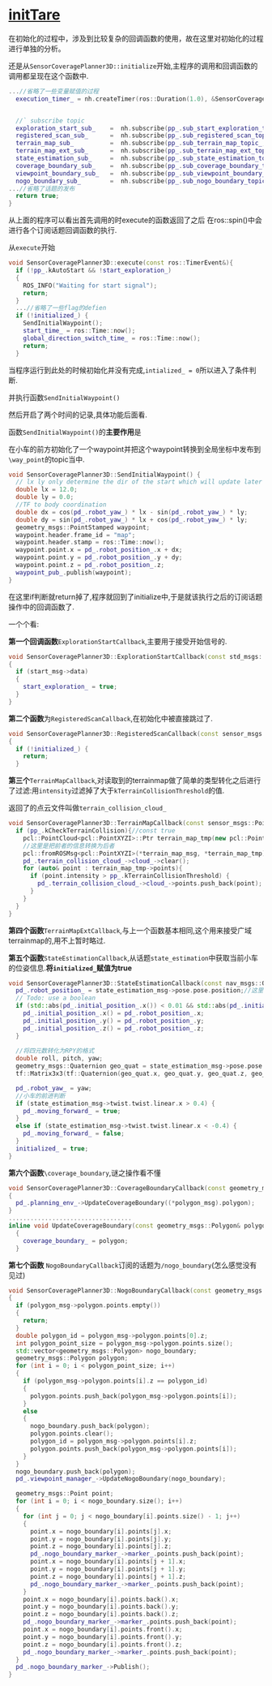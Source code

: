 # [initTare](https://github.com/shu1ong/gitblog/issues/26)

在初始化的过程中，涉及到比较复杂的回调函数的使用，故在这里对初始化的过程进行单独的分析。

还是从`SensorCoveragePlanner3D::initialize`开始,主程序的调用和回调函数的调用都呈现在这个函数中.
```c++
...//省略了一些变量赋值的过程
  execution_timer_ = nh.createTimer(ros::Duration(1.0), &SensorCoveragePlanner3D::execute, this);


  //` subscribe topic
  exploration_start_sub_    =  nh.subscribe(pp_.sub_start_exploration_topic_, 5, &SensorCoveragePlanner3D::ExplorationStartCallback, this); //` no publisher
  registered_scan_sub_      =  nh.subscribe(pp_.sub_registered_scan_topic_, 5, &SensorCoveragePlanner3D::RegisteredScanCallback, this);
  terrain_map_sub_          =  nh.subscribe(pp_.sub_terrain_map_topic_, 5, &SensorCoveragePlanner3D::TerrainMapCallback, this);
  terrain_map_ext_sub_      =  nh.subscribe(pp_.sub_terrain_map_ext_topic_, 5, &SensorCoveragePlanner3D::TerrainMapExtCallback, this);
  state_estimation_sub_     =  nh.subscribe(pp_.sub_state_estimation_topic_, 5, &SensorCoveragePlanner3D::StateEstimationCallback, this);
  coverage_boundary_sub_    =  nh.subscribe(pp_.sub_coverage_boundary_topic_, 1, &SensorCoveragePlanner3D::CoverageBoundaryCallback, this);
  viewpoint_boundary_sub_   =  nh.subscribe(pp_.sub_viewpoint_boundary_topic_, 1, &SensorCoveragePlanner3D::ViewPointBoundaryCallback, this);
  nogo_boundary_sub_        =  nh.subscribe(pp_.sub_nogo_boundary_topic_, 1, &SensorCoveragePlanner3D::NogoBoundaryCallback, this);
...//省略了话题的发布
  return true;
}

```
从上面的程序可以看出首先调用的时execute的函数返回了之后 在ros::spin()中会进行各个订阅话题回调函数的执行.

从`execute`开始
```c++
void SensorCoveragePlanner3D::execute(const ros::TimerEvent&){
  if (!pp_.kAutoStart && !start_exploration_)
  {
    ROS_INFO("Waiting for start signal");
    return;
  }
  ...//省略了一些flag的defien
  if (!initialized_) {
    SendInitialWaypoint();
    start_time_ = ros::Time::now();
    global_direction_switch_time_ = ros::Time::now();
    return;
  }
```

当程序运行到此处的时候初始化并没有完成,`intialized_ = 0`所以进入了条件判断.

并执行函数`SendInitialWaypoint()`

然后开启了两个时间的记录,具体功能后面看.

函数`SendInitialWaypoint()`的**主要作用**是

在小车的前方初始化了一个waypoint并把这个waypoint转换到全局坐标中发布到`\way_point`的topic当中.
```c++
void SensorCoveragePlanner3D::SendInitialWaypoint() {
  // lx ly only determine the dir of the start which will update later
  double lx = 12.0;
  double ly = 0.0;
  //TF to body coordination
  double dx = cos(pd_.robot_yaw_) * lx - sin(pd_.robot_yaw_) * ly;
  double dy = sin(pd_.robot_yaw_) * lx + cos(pd_.robot_yaw_) * ly;
  geometry_msgs::PointStamped waypoint;
  waypoint.header.frame_id = "map";
  waypoint.header.stamp = ros::Time::now();
  waypoint.point.x = pd_.robot_position_.x + dx;
  waypoint.point.y = pd_.robot_position_.y + dy;
  waypoint.point.z = pd_.robot_position_.z;
  waypoint_pub_.publish(waypoint);
}
```

在这里if判断就return掉了,程序就回到了initialize中,于是就该执行之后的订阅话题操作中的回调函数了.

一个个看:

**第一个回调函数**`ExplorationStartCallback`,主要用于接受开始信号的.
```c++
void SensorCoveragePlanner3D::ExplorationStartCallback(const std_msgs::Bool::ConstPtr& start_msg)
{
  if (start_msg->data)
  {
    start_exploration_ = true;
  }
}
```
**第二个函数**为`RegisteredScanCallback`,在初始化中被直接跳过了.
```c++
void SensorCoveragePlanner3D::RegisteredScanCallback(const sensor_msgs::PointCloud2ConstPtr& registered_scan_msg)
{
  if (!initialized_) {
    return;
  }
```
**第三个**`TerrainMapCallback`,对读取到的terrainmap做了简单的类型转化之后进行了过滤:用`intensity`过滤掉了大于`kTerrainCollisionThreshold`的值.

返回了的点云文件叫做`terrain_collision_cloud_`
```C++
void SensorCoveragePlanner3D::TerrainMapCallback(const sensor_msgs::PointCloud2ConstPtr& terrain_map_msg){
  if (pp_.kCheckTerrainCollision){//const true 
    pcl::PointCloud<pcl::PointXYZI>::Ptr terrain_map_tmp(new pcl::PointCloud<pcl::PointXYZI>());
    //这里是把前者的信息转换为后者
    pcl::fromROSMsg<pcl::PointXYZI>(*terrain_map_msg, *terrain_map_tmp);
    pd_.terrain_collision_cloud_->cloud_->clear();
    for (auto& point : terrain_map_tmp->points){
      if (point.intensity > pp_.kTerrainCollisionThreshold) {
        pd_.terrain_collision_cloud_->cloud_->points.push_back(point);
      }
    }
  }
}
```
**第四个函数**`TerrainMapExtCallback`,与上一个函数基本相同,这个用来接受广域terrainmap的,用不上暂时略过.

**第五个函数**`StateEstimationCallback`,从话题`state_estimation`中获取当前小车的位姿信息.**将`initialized_`赋值为true**
```c++
void SensorCoveragePlanner3D::StateEstimationCallback(const nav_msgs::Odometry::ConstPtr& state_estimation_msg) {
  pd_.robot_position_ = state_estimation_msg->pose.pose.position;//这里初始化为0,此刻被赋传感器的真值(一般是经过slam计算得到后的值)
  // Todo: use a boolean
  if (std::abs(pd_.initial_position_.x()) < 0.01 && std::abs(pd_.initial_position_.y()) < 0.01 && std::abs(pd_.initial_position_.z()) < 0.01) {
    pd_.initial_position_.x() = pd_.robot_position_.x;
    pd_.initial_position_.y() = pd_.robot_position_.y;
    pd_.initial_position_.z() = pd_.robot_position_.z;
  }
  
  //将四元数转化为RPY的格式
  double roll, pitch, yaw;
  geometry_msgs::Quaternion geo_quat = state_estimation_msg->pose.pose.orientation;
  tf::Matrix3x3(tf::Quaternion(geo_quat.x, geo_quat.y, geo_quat.z, geo_quat.w)).getRPY(roll, pitch, yaw);

  pd_.robot_yaw_ = yaw;
  //小车的前进判断
  if (state_estimation_msg->twist.twist.linear.x > 0.4) {
    pd_.moving_forward_ = true;
  }
  else if (state_estimation_msg->twist.twist.linear.x < -0.4) {
    pd_.moving_forward_ = false;
  }
  initialized_ = true;
}
```

**第六个函数**`\coverage_boundary`,谜之操作看不懂

```C++
void SensorCoveragePlanner3D::CoverageBoundaryCallback(const geometry_msgs::PolygonStampedConstPtr& polygon_msg)
{
  pd_.planning_env_->UpdateCoverageBoundary((*polygon_msg).polygon);
}
..................................
inline void UpdateCoverageBoundary(const geometry_msgs::Polygon& polygon)
  {
    coverage_boundary_ = polygon;
  }
```

**第七个函数**  `NogoBoundaryCallback`订阅的话题为`/nogo_boundary`(怎么感觉没有见过)

```c++
void SensorCoveragePlanner3D::NogoBoundaryCallback(const geometry_msgs::PolygonStampedConstPtr& polygon_msg)
{
  if (polygon_msg->polygon.points.empty())
  {
    return;
  }
  double polygon_id = polygon_msg->polygon.points[0].z;
  int polygon_point_size = polygon_msg->polygon.points.size();
  std::vector<geometry_msgs::Polygon> nogo_boundary;
  geometry_msgs::Polygon polygon;
  for (int i = 0; i < polygon_point_size; i++)
  {
    if (polygon_msg->polygon.points[i].z == polygon_id)
    {
      polygon.points.push_back(polygon_msg->polygon.points[i]);
    }
    else
    {
      nogo_boundary.push_back(polygon);
      polygon.points.clear();
      polygon_id = polygon_msg->polygon.points[i].z;
      polygon.points.push_back(polygon_msg->polygon.points[i]);
    }
  }
  nogo_boundary.push_back(polygon);
  pd_.viewpoint_manager_->UpdateNogoBoundary(nogo_boundary);

  geometry_msgs::Point point;
  for (int i = 0; i < nogo_boundary.size(); i++)
  {
    for (int j = 0; j < nogo_boundary[i].points.size() - 1; j++)
    {
      point.x = nogo_boundary[i].points[j].x;
      point.y = nogo_boundary[i].points[j].y;
      point.z = nogo_boundary[i].points[j].z;
      pd_.nogo_boundary_marker_->marker_.points.push_back(point);
      point.x = nogo_boundary[i].points[j + 1].x;
      point.y = nogo_boundary[i].points[j + 1].y;
      point.z = nogo_boundary[i].points[j + 1].z;
      pd_.nogo_boundary_marker_->marker_.points.push_back(point);
    }
    point.x = nogo_boundary[i].points.back().x;
    point.y = nogo_boundary[i].points.back().y;
    point.z = nogo_boundary[i].points.back().z;
    pd_.nogo_boundary_marker_->marker_.points.push_back(point);
    point.x = nogo_boundary[i].points.front().x;
    point.y = nogo_boundary[i].points.front().y;
    point.z = nogo_boundary[i].points.front().z;
    pd_.nogo_boundary_marker_->marker_.points.push_back(point);
  }
  pd_.nogo_boundary_marker_->Publish();
}
```





